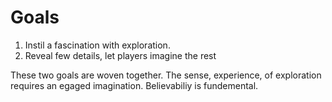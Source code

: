 # Goals

1. Instil a fascination with exploration. 
2. Reveal few details, let players imagine the rest

These two goals are woven together. The sense, experience, of exploration
requires an egaged imagination. Believabiliy is fundemental.
